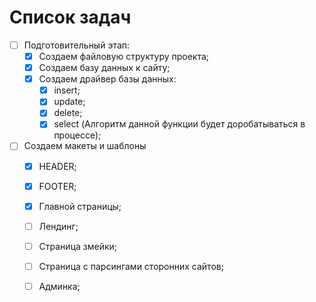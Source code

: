 Список задач 
============
- [ ] Подготовительный этап:
    - [X] Создаем файловую структуру проекта; 
    - [X] Создаем базу данных к сайту;
    - [X] Создаем драйвер базы данных:
        - [X] insert;
        - [X] update;
        - [X] delete;
        - [X] select (Алгоритм данной функции будет доробатываться в процессе);
    
- [ ] Создаем макеты и шаблоны
   - [X] HEADER;
   - [X] FOOTER;
   - [X] Главной страницы;
   - [ ] Лендинг;
   - [ ] Страница змейки;
   - [ ] Страница с парсингами сторонних сайтов;
   - [ ] Админка;
 
